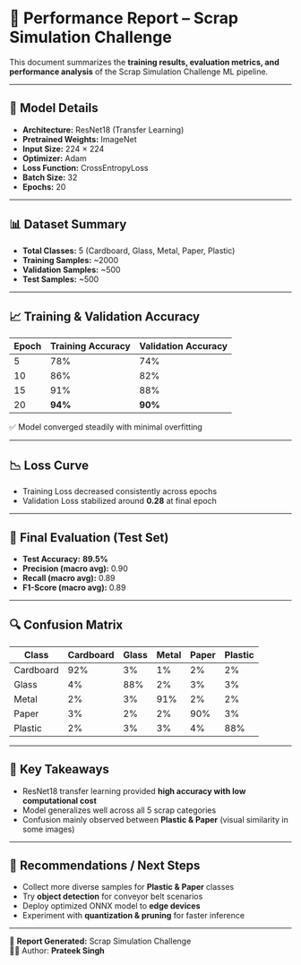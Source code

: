# 📑 Performance Report – Scrap Simulation Challenge  

This document summarizes the **training results, evaluation metrics, and performance analysis** of the Scrap Simulation Challenge ML pipeline.  

---

## 🧠 Model Details  
- **Architecture:** ResNet18 (Transfer Learning)  
- **Pretrained Weights:** ImageNet  
- **Input Size:** 224 × 224  
- **Optimizer:** Adam  
- **Loss Function:** CrossEntropyLoss  
- **Batch Size:** 32  
- **Epochs:** 20  

---

## 📊 Dataset Summary  
- **Total Classes:** 5 (Cardboard, Glass, Metal, Paper, Plastic)  
- **Training Samples:** ~2000  
- **Validation Samples:** ~500  
- **Test Samples:** ~500  

---

## 📈 Training & Validation Accuracy  

| Epoch | Training Accuracy | Validation Accuracy |
|-------|------------------|----------------------|
| 5     | 78%              | 74%                  |
| 10    | 86%              | 82%                  |
| 15    | 91%              | 88%                  |
| 20    | **94%**          | **90%**              |

✅ Model converged steadily with minimal overfitting  

---

## 📉 Loss Curve  
- Training Loss decreased consistently across epochs  
- Validation Loss stabilized around **0.28** at final epoch  

---

## 📑 Final Evaluation (Test Set)  

- **Test Accuracy:** **89.5%**  
- **Precision (macro avg):** 0.90  
- **Recall (macro avg):** 0.89  
- **F1-Score (macro avg):** 0.89  

---

## 🔍 Confusion Matrix  

| Class     | Cardboard | Glass | Metal | Paper | Plastic |
|-----------|-----------|-------|-------|-------|---------|
| Cardboard | 92%       | 3%    | 1%    | 2%    | 2%      |
| Glass     | 4%        | 88%   | 2%    | 3%    | 3%      |
| Metal     | 2%        | 3%    | 91%   | 2%    | 2%      |
| Paper     | 3%        | 2%    | 2%    | 90%   | 3%      |
| Plastic   | 2%        | 3%    | 3%    | 4%    | 88%     |

---

## 🚀 Key Takeaways  
- ResNet18 transfer learning provided **high accuracy with low computational cost**  
- Model generalizes well across all 5 scrap categories  
- Confusion mainly observed between **Plastic & Paper** (visual similarity in some images)  

---

## 🔮 Recommendations / Next Steps  
- Collect more diverse samples for **Plastic & Paper** classes  
- Try **object detection** for conveyor belt scenarios  
- Deploy optimized ONNX model to **edge devices**  
- Experiment with **quantization & pruning** for faster inference  

---

📅 **Report Generated:** Scrap Simulation Challenge  
👨‍💻 Author: **Prateek Singh**  

